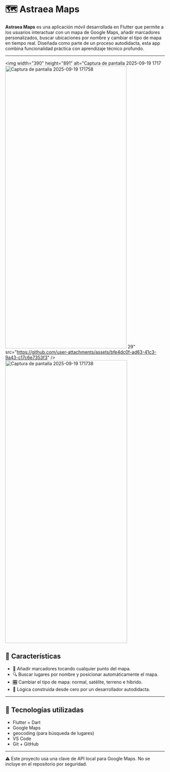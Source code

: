 # 🗺️ Astraea Maps

**Astraea Maps** es una aplicación móvil desarrollada en Flutter que permite a los usuarios interactuar con un mapa de Google Maps, añadir marcadores personalizados, buscar ubicaciones por nombre y cambiar el tipo de mapa en tiempo real. Diseñada como parte de un proceso autodidacta, esta app combina funcionalidad práctica con aprendizaje técnico profundo.

---
<img width="390" height="891" alt="Captura de pantalla 2025-09-19 1717<img width="383" height="889" alt="Captura de pantalla 2025-09-19 171758" src="https://github.com/user-attachments/assets/9639773d-2c23-4e02-842e-625f2290f5ca" />
29" src="https://github.com/user-attachments/assets/bfe4dc0f-ad63-41c3-9a43-c17c6e7353f3" /><img width="385" height="890" alt="Captura de pantalla 2025-09-19 171738" src="https://github.com/user-attachments/assets/fd7a1ad0-a032-41df-8efb-ef5a1db5d319" />



## 🌟 Características

- 📍 Añadir marcadores tocando cualquier punto del mapa.
- 🔍 Buscar lugares por nombre y posicionar automáticamente el mapa.
- 🎛️ Cambiar el tipo de mapa: normal, satélite, terreno e híbrido.
- 🧠 Lógica construida desde cero por un desarrollador autodidacta.

---

## 🧪 Tecnologías utilizadas

- Flutter + Dart
- Google Maps 
- geocoding (para búsqueda de lugares)
- VS Code
- Git + GitHub

---
⚠️ Este proyecto usa una clave de API local para Google Maps. No se incluye en el repositorio por seguridad.
